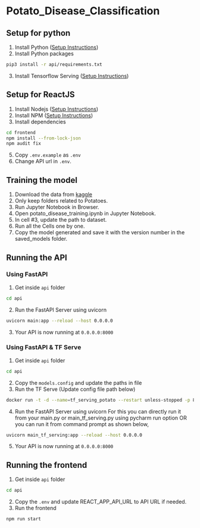 # Potato_Disease_Classification

## Setup for python
1. Install Python ([Setup Instructions](https://wiki.python.org/moin/BeginnersGuide))
2. Install Python packages

```bash
pip3 install -r api/requirements.txt
```
3. Install Tensorflow Serving ([Setup Instructions](https://www.tensorflow.org/tfx/serving/setup))

## Setup for ReactJS
1. Install Nodejs ([Setup Instructions](https://nodejs.org/en/download))
2. Install NPM ([Setup Instructions](https://docs.npmjs.com/getting-started))
3. Install dependencies

```bash
cd frontend
npm install --from-lock-json
npm audit fix
```
5. Copy `.env.example` as `.env`
6. Change API url in `.env`.
## Training the model
1. Download the data from [kaggle](https://www.kaggle.com/datasets/arjuntejaswi/plant-village)
2. Only keep folders related to Potatoes.
3. Run Jupyter Notebook in Browser.
4. Open potato_disease_training.ipynb in Jupyter Notebook.
5. In cell #3, update the path to dataset.
6. Run all the Cells one by one.
7. Copy the model generated and save it with the version number in the saved_models folder.

## Running the API
### Using FastAPI
1. Get inside `api` folder

```bash
cd api
```
2. Run the FastAPI Server using uvicorn

```bash
uvicorn main:app --reload --host 0.0.0.0
```
3. Your API is now running at `0.0.0.0:8000`

### Using FastAPI & TF Serve
1. Get inside `api` folder

```bash
cd api
```
2. Copy the `models.config` and update the paths in file
3. Run the TF Serve (Update config file path below)

```bash
docker run -t -d --name=tf_serving_potato --restart unless-stopped -p 8501:8501 -v D:\Programming\Projects\Potato_Disease:/Potato_Disease tensorflow/serving --rest_api_port=8501 --model_config_file=/Potato_Disease/models.config --allow_version_labels_for_unavailable_models
```
4. Run the FastAPI Server using uvicorn For this you can directly run it from your main.py or main_tf_serving.py using pycharm run option OR you can run it from command prompt as shown below,

```bash
uvicorn main_tf_serving:app --reload --host 0.0.0.0
```
5. Your API is now running at `0.0.0.0:8000`

## Running the frontend
1. Get inside `api` folder

```bash
cd api
```
2. Copy the `.env` and update REACT_APP_API_URL to API URL if needed.
3. Run the frontend

```bash
npm run start
```
